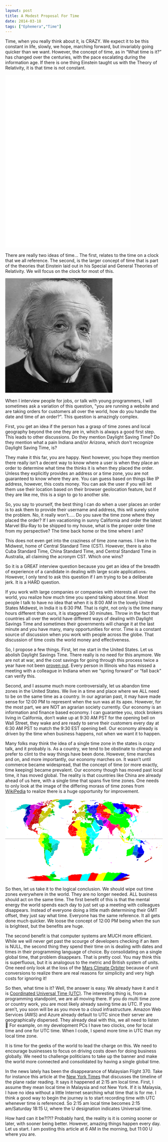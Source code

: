 ```yaml
---
layout: post
title: A Modest Proposal For Time
date: 2014-03-18
tags: ["Ephemera","Time"]
---
```


Time, when you really think about it, is CRAZY. We expect it to be this constant in life, slowly, we hope, marching forward,
but invariably going quicker than we want. However, the concept of time, as in “What time is it?” has changed over
the centuries, with the pace escalating during the information age. If there is one thing Einstein taught us with the Theory of
Relativity, it is that time is not constant.

<p>
<iframe src="//embed.gettyimages.com/embed/170005639?et=nWcnkqVu1kqdS502pKbOwQ&sig=s8_rsinXAg4An_OdikCOsC8wD4286jeXRHYq9O-CMXs=" width="400" height="551" frameborder="0" scrolling="no"></iframe>
</p>

There are really two ideas of time… The first, relates to the time on a clock that we all reference. The second, is the larger concept of time that is part of the theories that
Einstein laid out in his Special and General Theories of Relativity. We will focus on the clock for most of this.

![Einstein](einstein.jpg)

When I interview people for jobs, or talk with young programmers, I will sometimes ask a variation of this question, "you are running a
website and are taking orders for customers all over the world, how do you handle the date and time of an order?". This question
is amazingly complex.

First, you get an idea if the person has a grasp of time zones and local geography beyond the one they are in,
which is always a good first step. This leads to other discussions. Do they mention Daylight Saving Time? Do they mention what a pain Indiana and/or Arizona,
 which don't recognize Daylight Saving Time, is?

They make it this far, you are happy. Next however, you hope they mention there really isn’t a decent way to know where a user
is when they place an order to determine what time the thinks it is when they placed the order. Unless they explicitly provides
an address or a time zone, you are not guaranteed to know where they are. You can
 guess based on things like IP address, however, this costs money. You can ask the user if you will let them use their location
 based on their browser geolocation feature, but if they are like me, this is a sign to go to another site.

So, you say to yourself, the best thing I can do when a user places an order is to ask them to provide their username and
address, this will surely solve the problem. No, it really won’t….. Do you save the time zone where they placed the order? If I
am vacationing in sunny California and order the latest Marvel Blu-Ray to be shipped to my house, what is the proper order time
from my perspective? The time back home or the time where I am?

This does not even get into the craziness of time zone names. I live in the Midwest, home of Central Standard Time (CST).
However, there is also Cuba Standard Time, China Standard Time, and Central Standard Time in Australia, all claiming the acronym
CST. Which one wins?

So it is a GREAT interview question because you get an idea of the breadth of experience of a candidate in dealing with
large scale applications. However, I only tend
to ask this question if I am trying to be a deliberate jerk. It is a HARD question.

If you work with large companies or companies with interests all over the world, you realize how much time you spend talking
about time. Most people I talk to have no idea that when it is 8:00 AM in the lovely United States Midwest, in India it is
6:30 PM. That is right, not only is the time many hours different than ours, it is staggered 30 minutes. Throw in the fact
that countries all over the world have different ways of dealing with Daylight Savings Time and sometimes their governments
will change it at the last minute and you have many, many opportunities for error. Time is a constant source of discussion when you
work with people across the globe. That discussion of time costs the world money and effectiveness.

So, I propose a few things. First, let me start in the United States. Let us abolish Daylight Savings Time. There really is no
need for this anymore. We are not at war, and the cost savings for going through this process twice a year have not been [proven
out](http://phys.org/news/2014-03-daylight-energy.html). Every person in Illinois who has missed a meeting with a colleague in
Indiana when we “spring forward” or “fall back” can
verify this.

Second, and I assume much more controversially, let us abandon time zones in the United States. We live in a time and place where we
ALL need to be on the same time as a country. In our agrarian past, it may have made sense for 12:00 PM to represent when the
sun was at its apex. However, for the most part, we are NOT an agrarian society currently. Our economy is an information and
finance based economy. I can guarantee you, stock brokers living in California, don’t wake up at 9:30 AM PST for the opening bell
on Wall Street, they wake and are ready to serve their customers every day at 6:30 AM PST to match the 9:30 EST opening bell. Our
economy already is driven by the time when business happens, not when we want it to happen.

Many folks may think the idea of a single time zone in the states is crazy talk, and it probably is. As a country, we tend to
be obstinate to change and prefer to clint to the way things have been done. However, time marches and on, and more importantly, our economy marches
on. It wasn’t until commerce became widespread, that the concept of time (or more exactly, time keeping) became prevalent. Our
economy though has moved past local time, it has moved global. The reality is that countries like China are already ahead of us
here, with a single time that spans five time zones. One needs to only look at the image of the differing morass of
time zones from [WikiPedia](http://en.wikipedia.org/wiki/Time_zone)
to realize there is a huge opportunity for improvement.

![WikiPedia time zones](wikiTimeZones.png)

So then, let us take it to the logical conclusion. We should wipe out time zones everywhere in the world. They are no longer
needed. ALL business should act on the same time. The first benefit of this is that the mental energy the world spends each day
to just set up a meeting with colleagues disappears. Instead of everyone doing a little math determining their GMT offset, they just say what time.
Everyone has the same reference. It all gets done much quicker. We loose the concept of 12:00 PM being when the sun is brightest,
but the benefits are huge.

The second benefit is that computer systems are MUCH more efficient. While we will never get past the scourge of developers
checking if an item is NULL, the second thing they spend their time on is dealing with dates and times in their programming
language of choice. By consolidating on a single global time, that problem disappears. That is pretty cool. You may think this is
 superfluous, but it is analogous to the metric and British system of units. One need only look at the loss of the [Mars Climate
 Orbiter](http://en.wikipedia.org/wiki/Mars_Climate_Orbiter) because of unit conversions to realize there are real reasons for
 simplicity and very high costs for ignoring it!

So then, what time is it? Well, the answer is easy. We already have it and it is
[Coordinated Universal Time (UTC)](http://en.wikipedia.org/wiki/Coordinated_Universal_Time). The interesting thing is, from a
programming standpoint, we are all moving there. If you do multi time zone or country work, you are most likely already saving
time as UTC. If you aren’t, you soon will be as you move to a cloud infrastructure. Amazon Web Services (AWS) and Azure already
default to UTC since their server are geographically dispersed. They already deal with this, we all need to listen 
For example, on my development PCs I have two clocks, one for local time and one for UTC time. When I code, I spend more time in
UTC than my local time zone.

It is time for the geeks of the world to lead the charge on this. We need to encourage businesses to focus on driving costs
down for doing business globally. We need to challenge politicians to take up the banner and make the world more connected and
consolidated by having a single global time.

In the news lately has been the disappearance of Malaysian Flight 370. Take for instance this article at the
[New York Times](http://www.nytimes.com/2014/03/13/world/asia/missing-malaysia-airlines-flight-370.html)
that discusses the timeline of the plane radar reading. It says it happened at 2:15 am local time. First, I
 assume they mean local time in Malaysia and not New York. If it is Malaysia, I have no idea without a little
 Internet searching what time that is for me. I think a good way to begin the journey is to start recording time with
 UTC whenever time is referenced. So 2:15 am local time becomes 2:15 am/Saturday 18:15 U, where the U designation indicates
 Universal time.

How hard can it be?!?!? Probably hard, the reality is it is coming sooner or later, with sooner being better.
However, amazing things happen every day. Let us start. I am posting this article at 6 AM in the morning, but 11:00 U
where you are.
